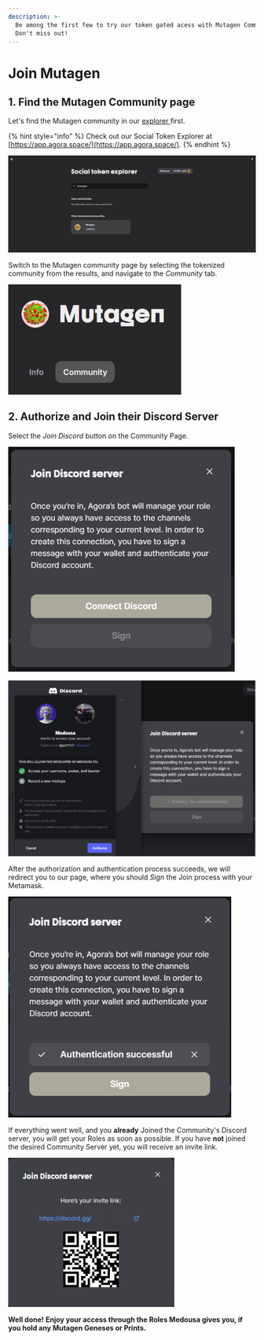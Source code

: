 ```yaml
---
description: >-
  Be among the first few to try our token gated acess with Mutagen Community.
  Don't miss out!
---
```


# Join Mutagen

## 1. Find the Mutagen Community page

Let's find the Mutagen community in our [explorer ](https://app.agora.space/)first.

{% hint style="info" %}
Check out our Social Token Explorer at [https://app.agora.space/](https://app.agora.space/).
{% endhint %}

![Search for MUTAGEN community](../.gitbook/assets/image%20%2830%29.png)

Switch to the Mutagen community page by selecting the tokenized community from the results, and navigate to the _Community_ tab.

![Select Community from the navigation bar above](../.gitbook/assets/image%20%2829%29.png)

## 2. Authorize and Join their Discord Server

Select the _Join Discord_ button on the Community Page.

![Connect your Discord account](../.gitbook/assets/image%20%2832%29.png)

![Authorize Medousa to access your username, avatar and banner](../.gitbook/assets/image%20%2831%29.png)

After the authorization and authentication process succeeds, we will redirect you to our page, where you should _Sign_ the Join process with your Metamask.

![Sign the transaction to receive your Invite Link and Roles](../.gitbook/assets/image%20%2834%29.png)

If everything went well, and you **already** Joined the Community's Discord server, you will get your Roles as soon as possible. If you have **not** joined the desired Community Server yet, you will receive an invite link.

![Join Discord through the Invite Link](../.gitbook/assets/image%20%2836%29.png)

**Well done!** **Enjoy your access through the Roles Medousa gives you, if you hold any Mutagen Geneses or Prints.**


